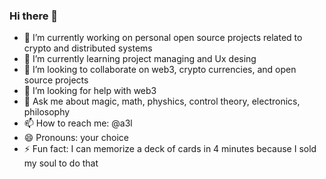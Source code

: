 ### Hi there 👋

- 🔭 I’m currently working on personal open source projects related to crypto and distributed systems
- 🌱 I’m currently learning project managing and Ux desing
- 👯 I’m looking to collaborate on web3, crypto currencies, and open source projects
- 🤔 I’m looking for help with web3 
- 💬 Ask me about magic, math, physhics, control theory, electronics, philosophy
- 📫 How to reach me: @a3l
- 😄 Pronouns: your choice
- ⚡ Fun fact: I can memorize a deck of cards in 4 minutes because I sold my soul to do that
